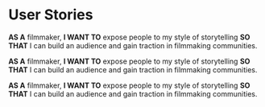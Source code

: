 # User Stories

**AS A** filmmaker,
**I WANT TO** expose people to my style of storytelling
**SO THAT** I can build an audience and gain traction in filmmaking communities.

**AS A** filmmaker,
**I WANT TO** expose people to my style of storytelling
**SO THAT** I can build an audience and gain traction in filmmaking communities.

**AS A** filmmaker,
**I WANT TO** expose people to my style of storytelling
**SO THAT** I can build an audience and gain traction in filmmaking communities.
